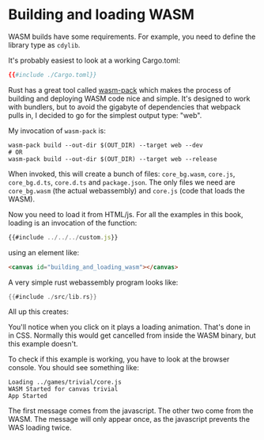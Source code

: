 # Building and loading WASM

WASM builds have some requirements. For example, you need to define the library
type as `cdylib`.

It's probably easiest to look at a working Cargo.toml:
```toml
{{#include ./Cargo.toml}}
```

Rust has a great tool called [wasm-pack](https://github.com/rustwasm/wasm-pack) which makes the process of building
and deploying WASM code nice and simple. It's designed to work with bundlers,
but to avoid the gigabyte of dependencies that webpack pulls in, I decided to
go for the simplest output type: "web".

My invocation of `wasm-pack` is:

```shell
wasm-pack build --out-dir $(OUT_DIR) --target web --dev
# OR
wasm-pack build --out-dir $(OUT_DIR) --target web --release
```

When invoked, this will create a bunch of files: `core_bg.wasm`, `core.js`, `core_bg.d.ts`, `core.d.ts` and `package.json`.
The only files we need are `core_bg.wasm` (the actual webassembly) and `core.js` (code that loads the WASM).

Now you need to load it from HTML/js. For all the examples in this book, loading
is an invocation of the function:

```javascript
{{#include ../../../custom.js}}
```

using an element like:

```html
<canvas id="building_and_loading_wasm"></canvas>
```

A very simple rust webassembly program looks like:

```rust
{{#include ./src/lib.rs}}
```

All up this creates:

<canvas id="building_and_loading_wasm"></canvas>

You'll notice when you click on it plays a loading animation. That's done in
in CSS. Normally this would get cancelled from inside the WASM binary, but
this example doesn't.

To check if this example is working, you have to look at the browser console.
You should see something like:

```
Loading ../games/trivial/core.js
WASM Started for canvas trivial
App Started
```

The first message comes from the javascript. The other two come from the WASM.
The message will only appear once, as the javascript prevents the WAS loading
twice.
